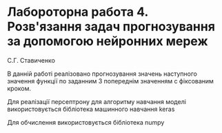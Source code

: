 # Лабороторна работа 4. Розв'язання задач прогнозування за допомогою нейронних мереж
С.Г. Ставиченко

В данній работі реалізовано прогнозування значень наступного значення функції
по заданним 3 попереднім значенням с фіксованим кроком.

Для реалізації персептрону для алгоритму навчання моделі використовується
бібліотека машинного навчання keras

Для обчислення використовується бібліотека numpy
